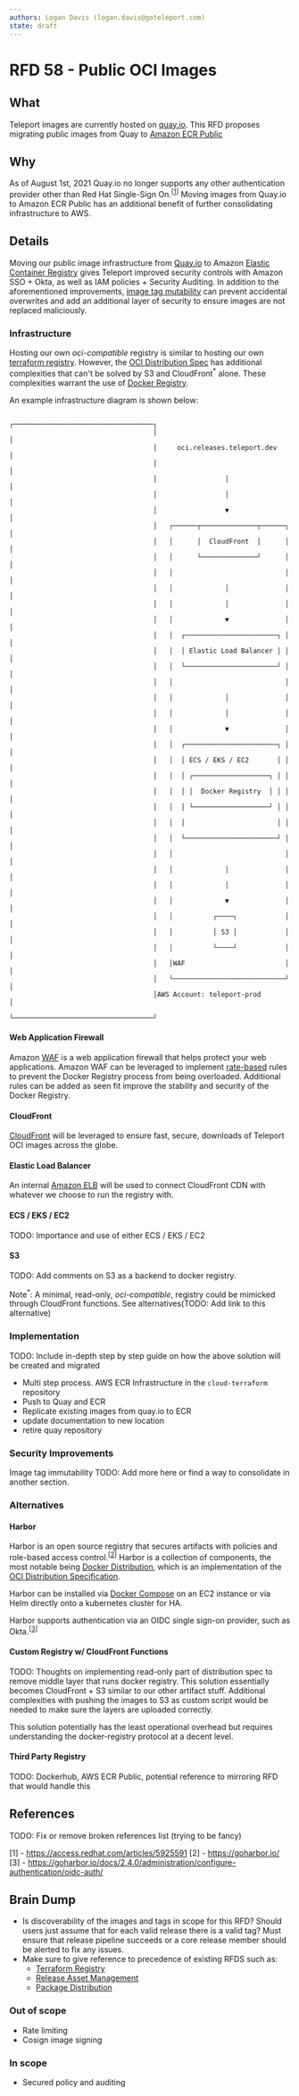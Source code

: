 ```yaml
---
authors: Logan Davis (logan.davis@goteleport.com)
state: draft
---
```


# RFD 58 - Public OCI Images

## **What**

Teleport images are currently hosted on [quay.io](https://quay.io/organization/gravitational). This RFD proposes migrating public images from Quay to [Amazon ECR Public](https://docs.aws.amazon.com/AmazonECR/latest/public/what-is-ecr.html)

## **Why**

As of August 1st, 2021 Quay.io no longer supports any other authentication provider other than Red Hat Single-Sign On.<sup>[[1]]</sup> Moving images from Quay.io to Amazon ECR Public has an additional benefit of further consolidating infrastructure to AWS.

## **Details**

Moving our public image infrastructure from [Quay.io](https://quay.io/) to Amazon [Elastic Container Registry](https://aws.amazon.com/ecr/) gives Teleport improved security controls with Amazon SSO + Okta, as well as IAM policies + Security Auditing. In addition to the aforementioned improvements, [image tag mutability](https://docs.aws.amazon.com/AmazonECR/latest/userguide/image-tag-mutability.html) can prevent accidental overwrites and add an additional layer of security to ensure images are not replaced maliciously. 

### **Infrastructure**
Hosting our own _oci-compatible_ registry is similar to hosting our own [terraform registry](https://github.com/gravitational/teleport-plugins/blob/master/rfd/0002-custom-terraform-registry.md). However, the [OCI Distribution Spec](https://github.com/opencontainers/distribution-spec) has additional complexities that can't be solved by S3 and CloudFront<sup>*</sup> alone. These complexities warrant the use of [Docker Registry](https://docs.docker.com/registry/).

An example infrastructure diagram is shown below:

```
                                    ┌───────────────────────────────────┐
                                    │                                   │
                                    │     oci.releases.teleport.dev     │
                                    │                                   │
                                    │                 │                 │
                                    │                 │                 │
                                    │                 ▼                 │
                                    │   ┌──────┬──────────────┬──────┐  │
                                    │   │      │  CloudFront  │      │  │
                                    │   │      └──────────────┘      │  │
                                    │   │                            │  │
                                    │   │             │              │  │
                                    │   │             │              │  │
                                    │   │             ▼              │  │
                                    │   │  ┌───────────────────────┐ │  │
                                    │   │  │ Elastic Load Balancer │ │  │
                                    │   │  └───────────────────────┘ │  │
                                    │   │                            │  │
                                    │   │             │              │  │
                                    │   │             │              │  │
                                    │   │             ▼              │  │
                                    │   │  ┌───────────────────────┐ │  │
                                    │   │  │ ECS / EKS / EC2       │ │  │
                                    │   │  │ ┌───────────────────┐ │ │  │
                                    │   │  │ │  Docker Registry  │ │ │  │
                                    │   │  │ └───────────────────┘ │ │  │
                                    │   │  │                       │ │  │
                                    │   │  └───────────────────────┘ │  │
                                    │   │                            │  │
                                    │   │             │              │  │
                                    │   │             │              │  │
                                    │   │             ▼              │  │
                                    │   │          ┌────┐            │  │
                                    │   │          │ S3 │            │  │
                                    │   │          └────┘            │  │
                                    │   │WAF                         │  │
                                    │   └────────────────────────────┘  │
                                    │AWS Account: teleport-prod         │
                                    └───────────────────────────────────┘
```

#### **Web Application Firewall**
Amazon [WAF](https://aws.amazon.com/waf/) is a web application firewall that helps protect your web applications. Amazon WAF can be leveraged to implement [rate-based](https://docs.aws.amazon.com/waf/latest/developerguide/waf-rule-statement-type-rate-based.html) rules to prevent the Docker Registry process from being overloaded. Additional rules can be added as seen fit improve the stability and security of the Docker Registry. 

#### **CloudFront**
[CloudFront](https://aws.amazon.com/cloudfront/) will be leveraged to ensure fast, secure, downloads of Teleport OCI images across the globe.

#### Elastic Load Balancer
An internal [Amazon ELB](https://aws.amazon.com/elasticloadbalancing/) will be used to connect CloudFront CDN with whatever we choose to run the registry with. 

#### ECS / EKS / EC2
TODO: Importance and use of either ECS / EKS / EC2

#### S3
TODO: Add comments on S3 as a backend to docker registry. 

Note<sup>*</sup>: A minimal, read-only, _oci-compatible_, registry could be mimicked through CloudFront functions. See alternatives(TODO: Add link to this alternative)

### Implementation
TODO: Include in-depth step by step guide on how the above solution will be created and migrated

* Multi step process. AWS ECR Infrastructure in the `cloud-terraform` repository
* Push to Quay and ECR
* Replicate existing images from quay.io to ECR
* update documentation to new location 
* retire quay repository

### Security Improvements
Image tag immutability
TODO: Add more here or find a way to consolidate in another section. 

### **Alternatives**

#### **Harbor**
Harbor is an open source registry that secures artifacts with policies and role-based access control.<sup>[[2]]</sup> Harbor is a collection of components, the most notable being [Docker Distribution](https://github.com/distribution/distribution), which is an implementation of the [OCI Distribution Specification](https://github.com/opencontainers/distribution-spec). 

Harbor can be installed via [Docker Compose](https://docs.docker.com/compose/) on an EC2 instance or via Helm directly onto a kubernetes cluster for HA. 

Harbor supports authentication via an OIDC single sign-on provider, such as Okta.<sup>[[3]]</sup> 

#### Custom Registry w/ CloudFront Functions
TODO: Thoughts on implementing read-only part of distribution spec to remove middle layer that runs docker registry.
This solution essentially becomes CloudFront + S3 similar to our other artifact stuff.
Additional complexities with pushing the images to S3 as custom script would be needed to make sure the layers are uploaded correctly. 

This solution potentially has the least operational overhead but requires understanding the docker-registry protocol at a decent level. 

#### **Third Party Registry**
TODO: Dockerhub, AWS ECR Public, potential reference to mirroring RFD that would handle this

## References
TODO: Fix or remove broken references list (trying to be fancy)

\[1\] - https://access.redhat.com/articles/5925591
\[2\] - https://goharbor.io/
\[3\] - https://goharbor.io/docs/2.4.0/administration/configure-authentication/oidc-auth/

[1]: https://access.redhat.com/articles/5925591
[2]: https://goharbor.io/
[3]: https://goharbor.io/docs/2.4.0/administration/configure-authentication/oidc-auth/

## Brain Dump

* Is discoverability of the images and tags in scope for this RFD? Should users just assume that for each valid release there is a valid tag? Must ensure that release pipeline succeeds or a core release member should be alerted to fix any issues. 
* Make sure to give reference to precedence of existing RFDS such as:
    * [Terraform Registry](https://github.com/gravitational/teleport-plugins/blob/master/rfd/0002-custom-terraform-registry.md)
    * [Release Asset Management](https://github.com/gravitational/cloud/blob/master/rfd/0004-Release-Asset-Management.md)
    * [Package Distribution](https://github.com/gravitational/teleport/pull/10746)

### Out of scope 
* Rate limiting
* Cosign image signing

### In scope
* Secured policy and auditing